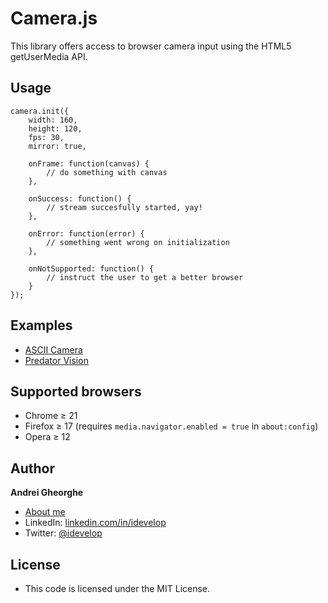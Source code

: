 Camera.js
============

This library offers access to browser camera input using the HTML5 getUserMedia API.

## Usage

	camera.init({
		width: 160,
		height: 120,
		fps: 30,
		mirror: true,

		onFrame: function(canvas) {
			// do something with canvas
		},

		onSuccess: function() {
			// stream succesfully started, yay!
		},

		onError: function(error) {
			// something went wrong on initialization
		},

		onNotSupported: function() {
			// instruct the user to get a better browser
		}
	});


## Examples

* [ASCII Camera](http://idevelop.github.com/ascii-camera/)
* [Predator Vision](http://idevelop.github.com/predator-vision/)

## Supported browsers

* Chrome &ge; 21
* Firefox &ge; 17 (requires `media.navigator.enabled = true` in `about:config`)
* Opera &ge; 12

## Author

**Andrei Gheorghe**

* [About me](http://idevelop.github.com)
* LinkedIn: [linkedin.com/in/idevelop](https://linkedin.com/in/idevelop)
* Twitter: [@idevelop](http://twitter.com/idevelop)

## License

- This code is licensed under the MIT License.
